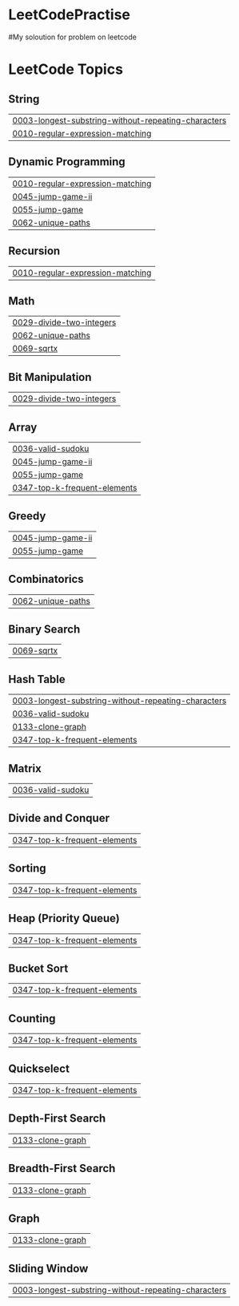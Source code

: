 # LeetCodePractise
#My soloution for problem on leetcode 

<!---LeetCode Topics Start-->
# LeetCode Topics
## String
|  |
| ------- |
| [0003-longest-substring-without-repeating-characters](https://github.com/MinhPhuc2k3/LeetCodePractise/tree/master/0003-longest-substring-without-repeating-characters) |
| [0010-regular-expression-matching](https://github.com/MinhPhuc2k3/LeetCodePractise/tree/master/0010-regular-expression-matching) |
## Dynamic Programming
|  |
| ------- |
| [0010-regular-expression-matching](https://github.com/MinhPhuc2k3/LeetCodePractise/tree/master/0010-regular-expression-matching) |
| [0045-jump-game-ii](https://github.com/MinhPhuc2k3/LeetCodePractise/tree/master/0045-jump-game-ii) |
| [0055-jump-game](https://github.com/MinhPhuc2k3/LeetCodePractise/tree/master/0055-jump-game) |
| [0062-unique-paths](https://github.com/MinhPhuc2k3/LeetCodePractise/tree/master/0062-unique-paths) |
## Recursion
|  |
| ------- |
| [0010-regular-expression-matching](https://github.com/MinhPhuc2k3/LeetCodePractise/tree/master/0010-regular-expression-matching) |
## Math
|  |
| ------- |
| [0029-divide-two-integers](https://github.com/MinhPhuc2k3/LeetCodePractise/tree/master/0029-divide-two-integers) |
| [0062-unique-paths](https://github.com/MinhPhuc2k3/LeetCodePractise/tree/master/0062-unique-paths) |
| [0069-sqrtx](https://github.com/MinhPhuc2k3/LeetCodePractise/tree/master/0069-sqrtx) |
## Bit Manipulation
|  |
| ------- |
| [0029-divide-two-integers](https://github.com/MinhPhuc2k3/LeetCodePractise/tree/master/0029-divide-two-integers) |
## Array
|  |
| ------- |
| [0036-valid-sudoku](https://github.com/MinhPhuc2k3/LeetCodePractise/tree/master/0036-valid-sudoku) |
| [0045-jump-game-ii](https://github.com/MinhPhuc2k3/LeetCodePractise/tree/master/0045-jump-game-ii) |
| [0055-jump-game](https://github.com/MinhPhuc2k3/LeetCodePractise/tree/master/0055-jump-game) |
| [0347-top-k-frequent-elements](https://github.com/MinhPhuc2k3/LeetCodePractise/tree/master/0347-top-k-frequent-elements) |
## Greedy
|  |
| ------- |
| [0045-jump-game-ii](https://github.com/MinhPhuc2k3/LeetCodePractise/tree/master/0045-jump-game-ii) |
| [0055-jump-game](https://github.com/MinhPhuc2k3/LeetCodePractise/tree/master/0055-jump-game) |
## Combinatorics
|  |
| ------- |
| [0062-unique-paths](https://github.com/MinhPhuc2k3/LeetCodePractise/tree/master/0062-unique-paths) |
## Binary Search
|  |
| ------- |
| [0069-sqrtx](https://github.com/MinhPhuc2k3/LeetCodePractise/tree/master/0069-sqrtx) |
## Hash Table
|  |
| ------- |
| [0003-longest-substring-without-repeating-characters](https://github.com/MinhPhuc2k3/LeetCodePractise/tree/master/0003-longest-substring-without-repeating-characters) |
| [0036-valid-sudoku](https://github.com/MinhPhuc2k3/LeetCodePractise/tree/master/0036-valid-sudoku) |
| [0133-clone-graph](https://github.com/MinhPhuc2k3/LeetCodePractise/tree/master/0133-clone-graph) |
| [0347-top-k-frequent-elements](https://github.com/MinhPhuc2k3/LeetCodePractise/tree/master/0347-top-k-frequent-elements) |
## Matrix
|  |
| ------- |
| [0036-valid-sudoku](https://github.com/MinhPhuc2k3/LeetCodePractise/tree/master/0036-valid-sudoku) |
## Divide and Conquer
|  |
| ------- |
| [0347-top-k-frequent-elements](https://github.com/MinhPhuc2k3/LeetCodePractise/tree/master/0347-top-k-frequent-elements) |
## Sorting
|  |
| ------- |
| [0347-top-k-frequent-elements](https://github.com/MinhPhuc2k3/LeetCodePractise/tree/master/0347-top-k-frequent-elements) |
## Heap (Priority Queue)
|  |
| ------- |
| [0347-top-k-frequent-elements](https://github.com/MinhPhuc2k3/LeetCodePractise/tree/master/0347-top-k-frequent-elements) |
## Bucket Sort
|  |
| ------- |
| [0347-top-k-frequent-elements](https://github.com/MinhPhuc2k3/LeetCodePractise/tree/master/0347-top-k-frequent-elements) |
## Counting
|  |
| ------- |
| [0347-top-k-frequent-elements](https://github.com/MinhPhuc2k3/LeetCodePractise/tree/master/0347-top-k-frequent-elements) |
## Quickselect
|  |
| ------- |
| [0347-top-k-frequent-elements](https://github.com/MinhPhuc2k3/LeetCodePractise/tree/master/0347-top-k-frequent-elements) |
## Depth-First Search
|  |
| ------- |
| [0133-clone-graph](https://github.com/MinhPhuc2k3/LeetCodePractise/tree/master/0133-clone-graph) |
## Breadth-First Search
|  |
| ------- |
| [0133-clone-graph](https://github.com/MinhPhuc2k3/LeetCodePractise/tree/master/0133-clone-graph) |
## Graph
|  |
| ------- |
| [0133-clone-graph](https://github.com/MinhPhuc2k3/LeetCodePractise/tree/master/0133-clone-graph) |
## Sliding Window
|  |
| ------- |
| [0003-longest-substring-without-repeating-characters](https://github.com/MinhPhuc2k3/LeetCodePractise/tree/master/0003-longest-substring-without-repeating-characters) |
<!---LeetCode Topics End-->